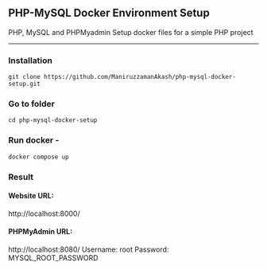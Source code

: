 ## PHP-MySQL Docker Environment Setup

PHP, MySQL and PHPMyadmin Setup docker files for a simple PHP project

---

### Installation

```shell
git clone https://github.com/ManiruzzamanAkash/php-mysql-docker-setup.git
```

### Go to folder
```shell
cd php-mysql-docker-setup
```

### Run docker -
```shell
docker compose up
```

### Result

#### Website URL:
http://localhost:8000/

#### PHPMyAdmin URL:
http://localhost:8080/
Username: root
Password: MYSQL_ROOT_PASSWORD
